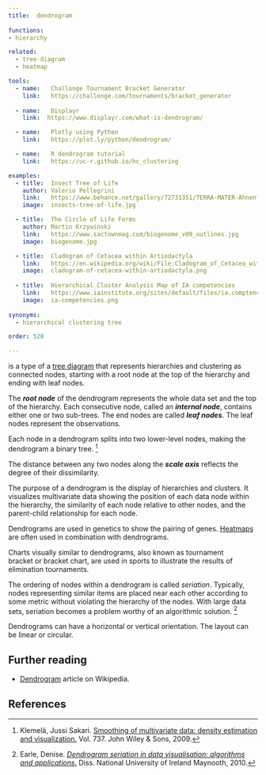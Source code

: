 ```yaml
---
title:  dendrogram
  
functions:
- hierarchy

related:
  - tree-diagram
  - heatmap

tools:
  - name:   Challonge Tournament Bracket Generator
    link:   https://challonge.com/tournaments/bracket_generator
 
  - name:   Displayr
    link:  https://www.displayr.com/what-is-dendrogram/

  - name:   Plotly using Python
    link:   https://plot.ly/python/dendrogram/

  - name:   R dendrogram tutorial
    link:   https://uc-r.github.io/hc_clustering

examples:
  - title:  Insect Tree of Life
    author: Valerio Pellegrini
    link:   https://www.behance.net/gallery/72731351/TERRA-MATER-Ahnenforschung
    image:  insects-tree-of-life.jpg

  - title:  The Circle of Life Forms
    author: Martin Krzywinski
    link:   https://www.sactownmag.com/biogenome_v09_outlines.jpg
    image:  biogenome.jpg

  - title:  Cladogram of Cetacea within Artiodactyla
    link:   https://en.wikipedia.org/wiki/File:Cladogram_of_Cetacea_within_Artiodactyla.png
    image:  cladogram-of-cetacea-within-artiodactyla.png
    
  - title:  Hierarchical Cluster Analysis Map of IA competencies
    link:   https://www.iainstitute.org/sites/default/files/ia.comptencies.graphs.pdf
    image:  ia-competencies.png
    
synonyms:
  - hierarchical clustering tree

order: 520

---
```


is a type of a [tree diagram](tree-diagram) that represents hierarchies and clustering as connected nodes, starting with a root node at the top of the hierarchy and ending with leaf nodes.  

<!--more-->
The ***root node*** of the dendrogram represents the whole data set and the top of the hierarchy. Each consecutive node, called an ***internal node***, contains either one or two sub-trees. The end nodes are called ***leaf nodes***.  The leaf nodes represent the observations. 

Each node in a dendrogram splits into two lower-level nodes, making the dendrogram a binary tree. [^klemelä]

The distance between any two nodes along the ***scale axis*** reflects the degree of their dissimilarity. 

The purpose of a dendrogram is the display of hierarchies and clusters. It visualizes multivariate data showing the position of each data node within the hierarchy, the similarity of each node relative to other nodes, and the parent-child relationship for each node.

Dendrograms are used in genetics to show the pairing of genes. [Heatmaps](/heatmap) are often used in combination with dendrograms. 

Charts visually similar to dendrograms, also known as tournament bracket or bracket chart, are used in sports to illustrate the results of elimination tournaments.
  
The ordering of nodes within a dendrogram is called *seriation*. Typically, nodes representing similar items are placed near each other according to some metric without violating the hierarchy of the nodes. With large data sets, seriation becomes a problem worthy of an algorithmic solution. [^earle]
 
Dendrograms can have a horizontal or vertical orientation. The layout can be linear or circular.


## Further reading
- [Dendrogram](https://en.wikipedia.org/wiki/Dendrogram) article on Wikipedia.

## References

[^klemelä]: Klemelä, Jussi Sakari. [Smoothing of multivariate data: density estimation and visualization.](https://books.google.com/?id=FFb_yy3RkL0C&pg=PA199) Vol. 737. John Wiley & Sons, 2009.

[^earle]: Earle, Denise. [*Dendrogram seriation in data visualisation: algorithms and applications.*](http://mural.maynoothuniversity.ie/2442/) Diss. National University of Ireland Maynooth, 2010.
